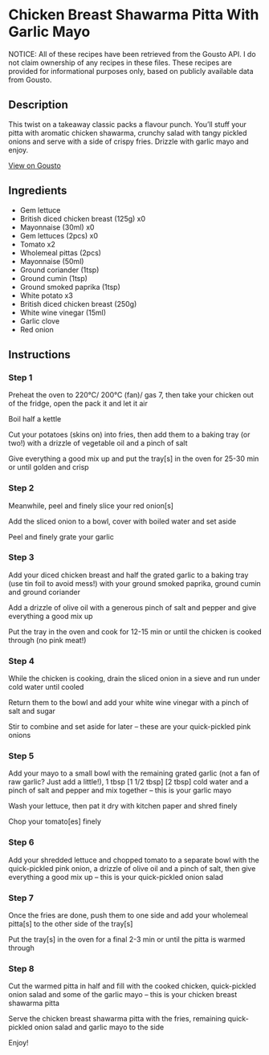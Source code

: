 # Chicken Breast Shawarma Pitta With Garlic Mayo

NOTICE: All of these recipes have been retrieved from the Gousto API. I do not claim ownership of any recipes in these files. These recipes are provided for informational purposes only, based on publicly available data from Gousto.

## Description

This twist on a takeaway classic packs a flavour punch. You’ll stuff your pitta with aromatic chicken shawarma, crunchy salad with tangy pickled onions and serve with a side of crispy fries. Drizzle with garlic mayo and enjoy.

[View on Gousto](https://www.gousto.co.uk/recipes/cookbook/chicken-breast-shawarma-pitta-with-garlic-mayo)

## Ingredients

- Gem lettuce
- British diced chicken breast (125g) x0
- Mayonnaise (30ml) x0
- Gem lettuces (2pcs) x0
- Tomato x2
- Wholemeal pittas (2pcs)
- Mayonnaise (50ml)
- Ground coriander (1tsp)
- Ground cumin (1tsp)
- Ground smoked paprika (1tsp)
- White potato x3
- British diced chicken breast (250g)
- White wine vinegar (15ml)
- Garlic clove
- Red onion

## Instructions


### Step 1

Preheat the oven to 220°C/ 200°C (fan)/ gas 7, then take your chicken out of the fridge, open the pack it and let it air

Boil half a kettle

Cut your potatoes (skins on) into fries, then add them to a baking tray (or two!) with a drizzle of vegetable oil and a pinch of salt

Give everything a good mix up and put the tray[s] in the oven for 25-30 min or until golden and crisp


### Step 2

Meanwhile, peel and finely slice your red onion[s]

Add the sliced onion to a bowl, cover with boiled water and set aside

Peel and finely grate your garlic


### Step 3

Add your diced chicken breast and half the grated garlic to a baking tray (use tin foil to avoid mess!) with your ground smoked paprika, ground cumin and ground coriander

Add a drizzle of olive oil with a generous pinch of salt and pepper and give everything a good mix up

Put the tray in the oven and cook for 12-15 min or until the chicken is cooked through (no pink meat!)


### Step 4

While the chicken is cooking, drain the sliced onion in a sieve and run under cold water until cooled

Return them to the bowl and add your white wine vinegar with a pinch of salt and sugar

Stir to combine and set aside for later – these are your quick-pickled pink onions


### Step 5

Add your mayo to a small bowl with the remaining grated garlic (not a fan of raw garlic? Just add a little!), 1 tbsp <span class="text-purple">[1 1/2 tbsp]</span><span class="text-danger"> [2 tbsp] </span>cold water and a pinch of salt and pepper and mix together – this is your garlic mayo

Wash your lettuce, then pat it dry with kitchen paper and shred finely

Chop your tomato[es] finely


### Step 6

Add your shredded lettuce and chopped tomato to a separate bowl with the quick-pickled pink onion, a drizzle of olive oil and a pinch of salt, then give everything a good mix up – this is your quick-pickled onion salad


### Step 7

Once the fries are done, push them to one side and add your wholemeal pitta[s] to the other side of the tray[s]

Put the tray[s] in the oven for a final 2-3 min or until the pitta is warmed through

### Step 8

Cut the warmed pitta in half and fill with the cooked chicken, quick-pickled onion salad and some of the garlic mayo – this is your chicken breast shawarma pitta

Serve the chicken breast shawarma pitta with the fries, remaining quick-pickled onion salad and garlic mayo to the side

Enjoy!

